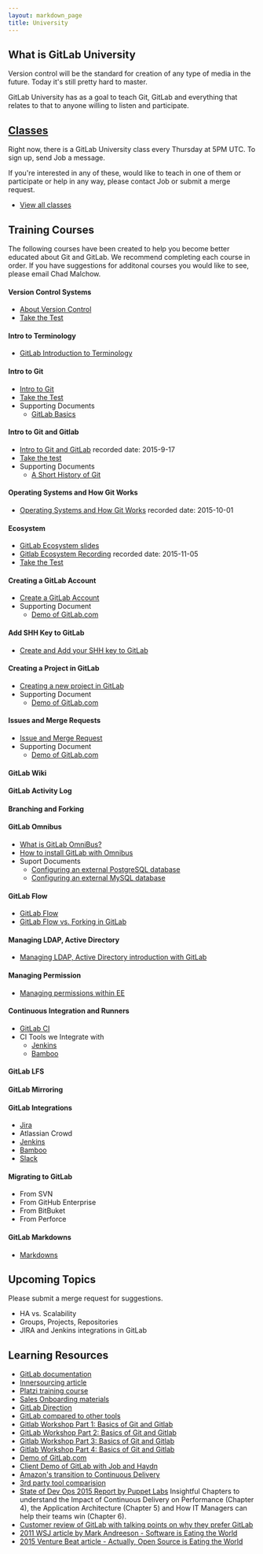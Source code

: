 ```yaml
---
layout: markdown_page
title: University
---
```


## What is GitLab University

Version control will be the standard for creation of any type of media in the
future. Today it's still pretty hard to master.

GitLab University has as a goal to teach Git, GitLab and everything that relates
to that to anyone willing to listen and participate.

## [Classes](/university/classes)

Right now, there is a GitLab University class every Thursday at 5PM UTC.
To sign up, send Job a message.

If you're interested in any of these, would like to teach in one of them or
participate or help in any way, please contact Job or submit a merge request.

- [View all classes](/university/classes)

## Training Courses
The following courses have been created to help you become better educated about Git and GitLab.  We recommend completing each course in order.  If you have suggestions for additonal courses you would like to see, please email Chad Malchow.

#### Version Control Systems
- [About Version Control](https://docs.google.com/presentation/d/16sX7hUrCZyOFbpvnrAFrg6tVO5_yT98IgdAqOmXwBho/edit#slide=id.g72f2e4906_2_29)
- [Take the Test](http://goo.gl/forms/8H8SNcH70T)

#### Intro to Terminology
- [GitLab Introduction to Terminology](https://about.gitlab.com/2015/05/18/simple-words-for-a-gitlab-newbie/)

#### Intro to Git
- [Intro to Git](https://www.codeschool.com/account/courses/try-git)
- [Take the Test](http://goo.gl/forms/GgWF1T5Ceg)
- Supporting Documents
    * [GitLab Basics](http://doc.gitlab.com/ce/gitlab-basics/README.html)

#### Intro to Git and Gitlab
- [Intro to Git and GitLab](https://drive.google.com/a/gitlab.com/file/d/0B41DBToSSIG_ZWlYa3AxeDBtYVk/view?usp=sharing) recorded date: 2015-9-17
- [Take the test](http://goo.gl/forms/9PnmhiNzEa)
- Supporting Documents
    * [A Short History of Git](http://git-scm.com/book/en/v2/Getting-Started-A-Short-History-of-Git)

#### Operating Systems and How Git Works
- [Operating Systems and How Git Works](https://drive.google.com/a/gitlab.com/file/d/0B41DBToSSIG_OVYxVFJDOGI3Vzg/view?usp=sharing) recorded date: 2015-10-01

#### Ecosystem
- [GitLab Ecosystem slides](https://docs.google.com/presentation/d/1vCU-NbZWz8NTNK8Vu3y4zGMAHb5DpC8PE5mHtw1PWfI/edit)
- [Gitlab Ecosystem Recording](https://drive.google.com/a/gitlab.com/file/d/0B41DBToSSIG_N0gzbEFMOVNkLWc/view?usp=sharing) recorded date: 2015-11-05
- [Take the Test](http://goo.gl/forms/5Vrf3CE0iC)

#### Creating a GitLab Account
- [Create a GitLab Account](https://courses.platzi.com/classes/git-gitlab/concepto/first-steps/create-an-account-on-gitlab/material/)
- Supporting Document
    * [Demo of GitLab.com](https://www.youtube.com/watch?v=WaiL5DGEMR4)

#### Add SHH Key to GitLab
- [Create and Add your SHH key to GitLab](https://www.youtube.com/watch?v=54mxyLo3Mqk)

#### Creating a Project in GitLab
- [Creating a new project in GitLab](https://www.youtube.com/watch?v=7p0hrpNaJ14)
- Supporting Document
    * [Demo of GitLab.com](https://www.youtube.com/watch?v=WaiL5DGEMR4)

#### Issues and Merge Requests
- [Issue and Merge Request](https://www.youtube.com/watch?v=raXvuwet78M)
- Supporting Document
    * [Demo of GitLab.com](https://www.youtube.com/watch?v=WaiL5DGEMR4)
    
#### GitLab Wiki

#### GitLab Activity Log

#### Branching and Forking

#### GitLab Omnibus
- [What is GitLab OmniBus?](https://www.youtube.com/watch?v=XTmpKudd-Oo)
- [How to install GitLab with Omnibus](https://www.youtube.com/watch?v=Q69YaOjqNhg)
- Suport Documents
    * [Configuring an external PostgreSQL database](https://gitlab.com/gitlab-org/omnibus-gitlab/blob/master/README.md#using-a-non-packaged-postgresql-database-management-server)
    * [Configuring an external MySQL database](https://gitlab.com/gitlab-org/omnibus-gitlab/blob/master/README.md#using-a-mysql-database-management-server-enterprise-edition-only)

#### GitLab Flow
- [GitLab Flow](https://about.gitlab.com/2014/09/29/gitlab-flow/)
- [GitLab Flow vs. Forking in GitLab](https://www.youtube.com/watch?v=UGotqAUACZA)

#### Managing LDAP, Active Directory
- [Managing LDAP, Active Directory introduction with GitLab](https://www.youtube.com/watch?v=HPMjM-14qa8)

#### Managing Permission
- [Managing permissions within EE](https://www.youtube.com/watch?v=DjUoIrkiNuM)

#### Continuous Integration and Runners
- [GitLab CI](https://about.gitlab.com/gitlab-ci/)
- CI Tools we Integrate with
    * [Jenkins](http://doc.gitlab.com/ee/integration/jenkins.html)
    * [Bamboo](https://gitlab.com/gitlab-org/gitlab-ce/blob/master/doc/project_services/bamboo.md)

#### GitLab LFS 

#### GitLab Mirroring

#### GitLab Integrations
- [Jira](http://doc.gitlab.com/ee/integration/jira.html)
- Atlassian Crowd
- [Jenkins](http://doc.gitlab.com/ee/integration/jenkins.html)
- [Bamboo](https://gitlab.com/gitlab-org/gitlab-ce/blob/master/doc/project_services/bamboo.md)
- [Slack](https://gitlab.com/gitlab-org/gitlab-ce/blob/master/doc/integration/slack.md)

#### Migrating to GitLab
- From SVN
- From GitHub Enterprise
- From BitBuket
- From Perforce

#### GitLab Markdowns
- [Markdowns](http://doc.gitlab.com/ce/markdown/markdown.html)

## Upcoming Topics

Please submit a merge request for suggestions.

- HA vs. Scalability
- Groups, Projects, Repositories
- JIRA and Jenkins integrations in GitLab

## Learning Resources

- [GitLab documentation](http://doc.gitlab.com/)
- [Innersourcing article](https://about.gitlab.com/2014/09/05/innersourcing-using-the-open-source-workflow-to-improve-collaboration-within-an-organization/)
- [Platzi training course](https://courses.platzi.com/courses/git-gitlab/)
- [Sales Onboarding materials](https://about.gitlab.com/handbook/sales-onboarding/)
- [GitLab Direction](https://about.gitlab.com/direction/)
- [GitLab compared to other tools](https://about.gitlab.com/comparison/)
- [Gitlab Workshop Part 1: Basics of Git and Gitlab](https://courses.platzi.com/classes/git-gitlab/concepto/part-1/part-1/material/)
- [GitLab Workshop Part 2: Basics of Git and Gitlab](https://courses.platzi.com/classes/git-gitlab/concepto/part-1/part-23370/material/)
- [Gitlab Workshop Part 3: Basics of Git and Gitlab](https://courses.platzi.com/classes/git-gitlab/concepto/part-1/part-3/material/)
- [Gitlab Workshop Part 4: Basics of Git and Gitlab](https://courses.platzi.com/classes/git-gitlab/concepto/part-1/part-4/material/)
- [Demo of GitLab.com](https://www.youtube.com/watch?v=WaiL5DGEMR4)
- [Client Demo of GitLab with Job and Haydn](https://gitlabmeetings.webex.com/cmp3000/webcomponents/jsp/docshow/closewindow.jsp)
- [Amazon's transition to Continuous Delivery](https://www.youtube.com/watch?v=esEFaY0FDKc)
- [3rd party tool comparision](http://technologyconversations.com/2015/10/16/github-vs-gitlabs-vs-bitbucket-server-formerly-stash/)
- [State of Dev Ops 2015 Report by Puppet Labs](https://puppetlabs.com/sites/default/files/2015-state-of-devops-report.pdf) Insightful Chapters to understand the Impact of Continuous Delivery on Performance (Chapter 4), the Application Architecture (Chapter 5) and How IT Managers can help their teams win (Chapter 6).
- [Customer review of GitLab with talking points on why they prefer GitLab](https://www.enovate.co.uk/web-design-blog/2015/11/25/gitlab-review/)
- [2011 WSJ article by Mark Andreeson - Software is Eating the World](http://www.wsj.com/articles/SB10001424053111903480904576512250915629460)
- [2015 Venture Beat article - Actually, Open Source is Eating the World](http://venturebeat.com/2015/12/06/its-actually-open-source-software-thats-eating-the-world/)